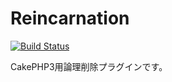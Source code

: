 # Reincarnation

[![Build Status](https://travis-ci.org/fusic/Reincarnation.svg?branch=master)](https://travis-ci.org/fusic/Reincarnation)

CakePHP3用論理削除プラグインです。
